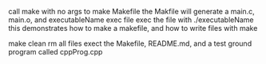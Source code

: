 call make with no args to make Makefile
the Makfile will generate a main.c, main.o, and executableName exec file
exec the file with ./executableName
this demonstrates how to make a makefile, and how to write files with make

make clean
rm all files exect the Makefile, README.md, and a test ground program called cppProg.cpp 